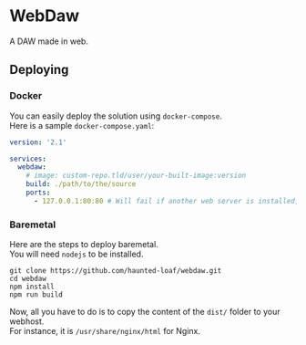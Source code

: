 # WebDaw

A DAW made in web.

## Deploying

### Docker

You can easily deploy the solution using `docker-compose`.  
Here is a sample `docker-compose.yaml`:
```yaml
version: '2.1'

services:
  webdaw:
    # image: custom-repo.tld/user/your-built-image:version
    build: ./path/to/the/source
    ports:
      - 127.0.0.1:80:80 # Will fail if another web server is installed, map another port for reverse proxying or use Docker built-in features
```

### Baremetal

Here are the steps to deploy baremetal.  
You will need `nodejs` to be installed.
```
git clone https://github.com/haunted-loaf/webdaw.git
cd webdaw
npm install
npm run build
```

Now, all you have to do is to copy the content of the `dist/` folder to your webhost.  
For instance, it is `/usr/share/nginx/html` for Nginx.
